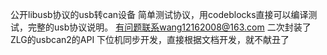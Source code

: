 公开libusb协议的usb转can设备
简单测试协议，用codeblocks直接可以编译测试，完整的usb协议说明。
有问题联系wang12162008@163.com
二次封装了ZLG的usbcan2的API
下位机同步开发，直接根据文档开发，就不献丑了
